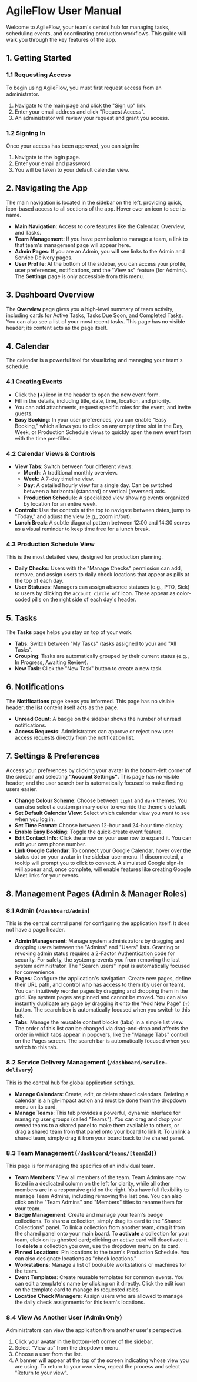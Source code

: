 

# AgileFlow User Manual

Welcome to AgileFlow, your team's central hub for managing tasks, scheduling events, and coordinating production workflows. This guide will walk you through the key features of the app.

## 1. Getting Started

### 1.1 Requesting Access
To begin using AgileFlow, you must first request access from an administrator.
1.  Navigate to the main page and click the "Sign up" link.
2.  Enter your email address and click "Request Access".
3.  An administrator will review your request and grant you access.

### 1.2 Signing In
Once your access has been approved, you can sign in:
1.  Navigate to the login page.
2.  Enter your email and password.
3.  You will be taken to your default calendar view.

## 2. Navigating the App

The main navigation is located in the sidebar on the left, providing quick, icon-based access to all sections of the app. Hover over an icon to see its name.

- **Main Navigation**: Access to core features like the Calendar, Overview, and Tasks.
- **Team Management**: If you have permission to manage a team, a link to that team's management page will appear here.
- **Admin Pages**: If you are an Admin, you will see links to the Admin and Service Delivery pages.
- **User Profile**: At the bottom of the sidebar, you can access your profile, user preferences, notifications, and the "View as" feature (for Admins). The **Settings** page is only accessible from this menu.

## 3. Dashboard Overview

The **Overview** page gives you a high-level summary of team activity, including cards for Active Tasks, Tasks Due Soon, and Completed Tasks. You can also see a list of your most recent tasks. This page has no visible header; its content acts as the page itself.

## 4. Calendar

The calendar is a powerful tool for visualizing and managing your team's schedule.

### 4.1 Creating Events
- Click the **(+)** icon in the header to open the new event form.
- Fill in the details, including title, date, time, location, and priority.
- You can add attachments, request specific roles for the event, and invite guests.
- **Easy Booking**: In your user preferences, you can enable "Easy Booking," which allows you to click on any empty time slot in the Day, Week, or Production Schedule views to quickly open the new event form with the time pre-filled.

### 4.2 Calendar Views & Controls
- **View Tabs**: Switch between four different views:
    - **Month**: A traditional monthly overview.
    - **Week**: A 7-day timeline view.
    - **Day**: A detailed hourly view for a single day. Can be switched between a horizontal (standard) or vertical (reversed) axis.
    - **Production Schedule**: A specialized view showing events organized by location for an entire week.
- **Controls**: Use the controls at the top to navigate between dates, jump to "Today," and adjust the view (e.g., zoom in/out).
- **Lunch Break**: A subtle diagonal pattern between 12:00 and 14:30 serves as a visual reminder to keep time free for a lunch break.

### 4.3 Production Schedule View
This is the most detailed view, designed for production planning.
- **Daily Checks**: Users with the "Manage Checks" permission can add, remove, and assign users to daily check locations that appear as pills at the top of each day.
- **User Statuses**: Managers can assign absence statuses (e.g., PTO, Sick) to users by clicking the `account_circle_off` icon. These appear as color-coded pills on the right side of each day's header.

## 5. Tasks

The **Tasks** page helps you stay on top of your work.
- **Tabs**: Switch between "My Tasks" (tasks assigned to you) and "All Tasks".
- **Grouping**: Tasks are automatically grouped by their current status (e.g., In Progress, Awaiting Review).
- **New Task**: Click the "New Task" button to create a new task.

## 6. Notifications

The **Notifications** page keeps you informed. This page has no visible header; the list content itself acts as the page.
- **Unread Count**: A badge on the sidebar shows the number of unread notifications.
- **Access Requests**: Administrators can approve or reject new user access requests directly from the notification list.

## 7. Settings & Preferences

Access your preferences by clicking your avatar in the bottom-left corner of the sidebar and selecting **"Account Settings"**. This page has no visible header, and the user search bar is automatically focused to make finding users easier.

- **Change Colour Scheme**: Choose between `light` and `dark` themes. You can also select a custom primary color to override the theme's default.
- **Set Default Calendar View**: Select which calendar view you want to see when you log in.
- **Set Time Format**: Choose between 12-hour and 24-hour time display.
- **Enable Easy Booking**: Toggle the quick-create event feature.
- **Edit Contact Info**: Click the arrow on your user row to expand it. You can edit your own phone number.
- **Link Google Calendar**: To connect your Google Calendar, hover over the status dot on your avatar in the sidebar user menu. If disconnected, a tooltip will prompt you to click to connect. A simulated Google sign-in will appear and, once complete, will enable features like creating Google Meet links for your events.

## 8. Management Pages (Admin & Manager Roles)

### 8.1 Admin (`/dashboard/admin`)
This is the central control panel for configuring the application itself. It does not have a page header.
- **Admin Management**: Manage system administrators by dragging and dropping users between the "Admins" and "Users" lists. Granting or revoking admin status requires a 2-Factor Authentication code for security. For safety, the system prevents you from removing the last system administrator. The "Search users" input is automatically focused for convenience.
- **Pages**: Configure the application's navigation. Create new pages, define their URL path, and control who has access to them (by user or team). You can intuitively reorder pages by dragging and dropping them in the grid. Key system pages are pinned and cannot be moved. You can also instantly duplicate any page by dragging it onto the "Add New Page" (+) button. The search box is automatically focused when you switch to this tab.
- **Tabs**: Manage the reusable content blocks (tabs) in a simple list view. The order of this list can be changed via drag-and-drop and affects the order in which tabs appear in popovers, like the "Manage Tabs" control on the Pages screen. The search bar is automatically focused when you switch to this tab.

### 8.2 Service Delivery Management (`/dashboard/service-delivery`)
This is the central hub for global application settings.
- **Manage Calendars**: Create, edit, or delete shared calendars. Deleting a calendar is a high-impact action and must be done from the dropdown menu on its card.
- **Manage Teams**: This tab provides a powerful, dynamic interface for managing user groups (called "Teams"). You can drag and drop your owned teams to a shared panel to make them available to others, or drag a shared team from that panel onto your board to link it. To unlink a shared team, simply drag it from your board back to the shared panel.

### 8.3 Team Management (`/dashboard/teams/[teamId]`)
This page is for managing the specifics of an individual team.
- **Team Members**: View all members of the team. Team Admins are now listed in a dedicated column on the left for clarity, while all other members are in a responsive grid on the right. You have full flexibility to manage Team Admins, including removing the last one. You can also click on the "Team Admins" and "Members" titles to rename them for your team.
- **Badge Management**: Create and manage your team's badge collections. To share a collection, simply drag its card to the "Shared Collections" panel. To link a collection from another team, drag it from the shared panel onto your main board. To **activate** a collection for your team, click on its ghosted card; clicking an active card will deactivate it. To **delete** a collection you own, use the dropdown menu on its card.
- **Pinned Locations**: Pin locations to the team's Production Schedule. You can also designate locations as "check locations."
- **Workstations**: Manage a list of bookable workstations or machines for the team.
- **Event Templates**: Create reusable templates for common events. You can edit a template's name by clicking on it directly. Click the edit icon on the template card to manage its requested roles.
- **Location Check Managers**: Assign users who are allowed to manage the daily check assignments for this team's locations.

### 8.4 View As Another User (Admin Only)
Administrators can view the application from another user's perspective.
1.  Click your avatar in the bottom-left corner of the sidebar.
2.  Select "View as" from the dropdown menu.
3.  Choose a user from the list.
4.  A banner will appear at the top of the screen indicating whose view you are using. To return to your own view, repeat the process and select "Return to your view".


    
